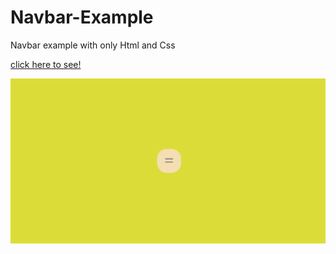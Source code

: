# Navbar-Example
Navbar example with only Html and Css


[click here to see!](https://fatihcaliss.github.io/Navbar-Example/)

![animation](https://github.com/fatihcaliss/Navbar-Example/blob/master/navbarpage.gif?raw=true)
